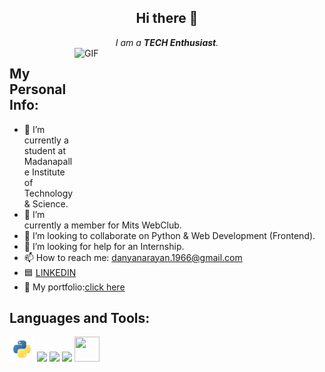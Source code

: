 
<div align="center">
  <h2>Hi there 👋</h2>
  <i>I am a <b>TECH Enthusiast</b>.</i>
</div>


<img align="right" alt="GIF" src="https://github.com/Dhamareshwarakumar/Dhamareshwarakumar/blob/main/code.gif?raw=true" width="400" height="260" />

## My Personal Info:
- 🔭 I’m currently  a student at Madanapalle Institute of Technology & Science.
- 🌱 I’m currently a member for Mits WebClub.
- 👯 I’m looking to collaborate on Python & Web Development (Frontend).
- 🤔 I’m looking for help for an Internship.
- 📫 How to reach me: <a href="mailto:danyanarayan.1966@gmail.com">danyanarayan.1966@gmail.com</a>
- 🟦  <a href="https://www.linkedin.com/in/danyanarayan/">LINKEDIN</a>
- 📝 My portfolio:<a href="https://danyanarayan.github.io/portfolio/">click here</a>

## Languages and Tools:


<code><img height="40" src="https://raw.githubusercontent.com/github/explore/80688e429a7d4ef2fca1e82350fe8e3517d3494d/topics/python/python.png"></code>
<code><img height="40" src="https://png.pngitem.com/pimgs/s/168-1680234_nodejs-logo-svg-hd-png-download.png"></code>
<code><img height="40" src="https://i.pinimg.com/originals/52/2e/6b/522e6bc1a11d1726a35f81cbd979395f.jpg"></code>
<code><img height="40" src="https://upload.wikimedia.org/wikipedia/commons/thumb/9/99/Unofficial_JavaScript_logo_2.svg/768px-Unofficial_JavaScript_logo_2.svg.png"></code>
<code><img height="40" width="40" src="https://www.pragimtech.com/wp-content/uploads/2020/03/c-tutorial-for-beginners.png"></code>
